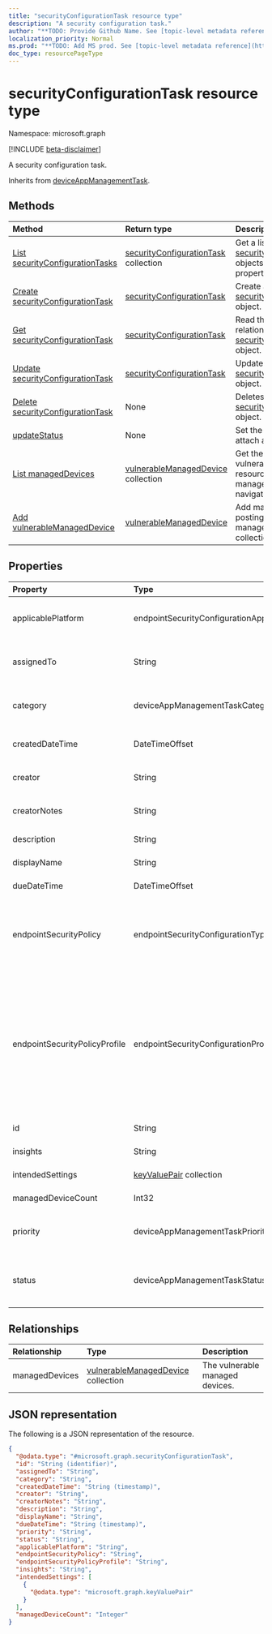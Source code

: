 ```yaml
---
title: "securityConfigurationTask resource type"
description: "A security configuration task."
author: "**TODO: Provide Github Name. See [topic-level metadata reference](https://msgo.azurewebsites.net/add/document/guidelines/metadata.html#topic-level-metadata)**"
localization_priority: Normal
ms.prod: "**TODO: Add MS prod. See [topic-level metadata reference](https://msgo.azurewebsites.net/add/document/guidelines/metadata.html#topic-level-metadata)**"
doc_type: resourcePageType
---
```


# securityConfigurationTask resource type

Namespace: microsoft.graph

[!INCLUDE [beta-disclaimer](../../includes/beta-disclaimer.md)]

A security configuration task.


Inherits from [deviceAppManagementTask](../resources/deviceappmanagementtask.md).

## Methods
|Method|Return type|Description|
|:---|:---|:---|
|[List securityConfigurationTasks](../api/securityconfigurationtask-list.md)|[securityConfigurationTask](../resources/securityconfigurationtask.md) collection|Get a list of the [securityConfigurationTask](../resources/securityconfigurationtask.md) objects and their properties.|
|[Create securityConfigurationTask](../api/securityconfigurationtask-create.md)|[securityConfigurationTask](../resources/securityconfigurationtask.md)|Create a new [securityConfigurationTask](../resources/securityconfigurationtask.md) object.|
|[Get securityConfigurationTask](../api/securityconfigurationtask-get.md)|[securityConfigurationTask](../resources/securityconfigurationtask.md)|Read the properties and relationships of a [securityConfigurationTask](../resources/securityconfigurationtask.md) object.|
|[Update securityConfigurationTask](../api/securityconfigurationtask-update.md)|[securityConfigurationTask](../resources/securityconfigurationtask.md)|Update the properties of a [securityConfigurationTask](../resources/securityconfigurationtask.md) object.|
|[Delete securityConfigurationTask](../api/securityconfigurationtask-delete.md)|None|Deletes a [securityConfigurationTask](../resources/securityconfigurationtask.md) object.|
|[updateStatus](../api/securityconfigurationtask-updatestatus.md)|None|Set the task's status and attach a note.|
|[List managedDevices](../api/securityconfigurationtask-list-manageddevices.md)|[vulnerableManagedDevice](../resources/vulnerablemanageddevice.md) collection|Get the vulnerableManagedDevice resources from the managedDevices navigation property.|
|[Add vulnerableManagedDevice](../api/securityconfigurationtask-post-manageddevices.md)|[vulnerableManagedDevice](../resources/vulnerablemanageddevice.md)|Add managedDevices by posting to the managedDevices collection.|

## Properties
|Property|Type|Description|
|:---|:---|:---|
|applicablePlatform|endpointSecurityConfigurationApplicablePlatform|The applicable platform. Possible values are: `unknown`, `macOS`, `windows10AndLater`, `windows10AndWindowsServer`.|
|assignedTo|String|The name or email of the admin this task is assigned to. Inherited from [deviceAppManagementTask](../resources/deviceappmanagementtask.md).|
|category|deviceAppManagementTaskCategory|The category. Inherited from [deviceAppManagementTask](../resources/deviceappmanagementtask.md). Possible values are: `unknown`, `advancedThreatProtection`.|
|createdDateTime|DateTimeOffset|The created date. Inherited from [deviceAppManagementTask](../resources/deviceappmanagementtask.md).|
|creator|String|The email address of the creator. Inherited from [deviceAppManagementTask](../resources/deviceappmanagementtask.md).|
|creatorNotes|String|Notes from the creator. Inherited from [deviceAppManagementTask](../resources/deviceappmanagementtask.md).|
|description|String|The description. Inherited from [deviceAppManagementTask](../resources/deviceappmanagementtask.md).|
|displayName|String|The name. Inherited from [deviceAppManagementTask](../resources/deviceappmanagementtask.md).|
|dueDateTime|DateTimeOffset|The due date. Inherited from [deviceAppManagementTask](../resources/deviceappmanagementtask.md).|
|endpointSecurityPolicy|endpointSecurityConfigurationType|The endpoint security policy type. Possible values are: `unknown`, `antivirus`, `diskEncryption`, `firewall`, `endpointDetectionAndResponse`, `attackSurfaceReduction`, `accountProtection`.|
|endpointSecurityPolicyProfile|endpointSecurityConfigurationProfileType|The endpoint security policy profile. Possible values are: `unknown`, `antivirus`, `windowsSecurity`, `bitLocker`, `fileVault`, `firewall`, `firewallRules`, `endpointDetectionAndResponse`, `deviceControl`, `appAndBrowserIsolation`, `exploitProtection`, `webProtection`, `applicationControl`, `attackSurfaceReductionRules`, `accountProtection`.|
|id|String|**TODO: Add Description** Inherited from [entity](../resources/entity.md).|
|insights|String|Information about the mitigation.|
|intendedSettings|[keyValuePair](../resources/keyvaluepair.md) collection|The intended settings and their values.|
|managedDeviceCount|Int32|The number of vulnerable devices.|
|priority|deviceAppManagementTaskPriority|The priority. Inherited from [deviceAppManagementTask](../resources/deviceappmanagementtask.md). Possible values are: `none`, `high`, `low`.|
|status|deviceAppManagementTaskStatus|The status. Inherited from [deviceAppManagementTask](../resources/deviceappmanagementtask.md). Possible values are: `unknown`, `pending`, `active`, `completed`, `rejected`.|

## Relationships
|Relationship|Type|Description|
|:---|:---|:---|
|managedDevices|[vulnerableManagedDevice](../resources/vulnerablemanageddevice.md) collection|The vulnerable managed devices.|

## JSON representation
The following is a JSON representation of the resource.
<!-- {
  "blockType": "resource",
  "keyProperty": "id",
  "@odata.type": "microsoft.graph.securityConfigurationTask",
  "baseType": "microsoft.graph.deviceAppManagementTask",
  "openType": false
}
-->
``` json
{
  "@odata.type": "#microsoft.graph.securityConfigurationTask",
  "id": "String (identifier)",
  "assignedTo": "String",
  "category": "String",
  "createdDateTime": "String (timestamp)",
  "creator": "String",
  "creatorNotes": "String",
  "description": "String",
  "displayName": "String",
  "dueDateTime": "String (timestamp)",
  "priority": "String",
  "status": "String",
  "applicablePlatform": "String",
  "endpointSecurityPolicy": "String",
  "endpointSecurityPolicyProfile": "String",
  "insights": "String",
  "intendedSettings": [
    {
      "@odata.type": "microsoft.graph.keyValuePair"
    }
  ],
  "managedDeviceCount": "Integer"
}
```

